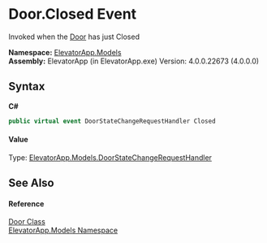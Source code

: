 # Door.Closed Event
 

Invoked when the <a href="T_ElevatorApp_Models_Door">Door</a> has just Closed

**Namespace:**&nbsp;<a href="N_ElevatorApp_Models">ElevatorApp.Models</a><br />**Assembly:**&nbsp;ElevatorApp (in ElevatorApp.exe) Version: 4.0.0.22673 (4.0.0.0)

## Syntax

**C#**<br />
``` C#
public virtual event DoorStateChangeRequestHandler Closed
```


#### Value
Type: <a href="T_ElevatorApp_Models_DoorStateChangeRequestHandler">ElevatorApp.Models.DoorStateChangeRequestHandler</a>

## See Also


#### Reference
<a href="T_ElevatorApp_Models_Door">Door Class</a><br /><a href="N_ElevatorApp_Models">ElevatorApp.Models Namespace</a><br />